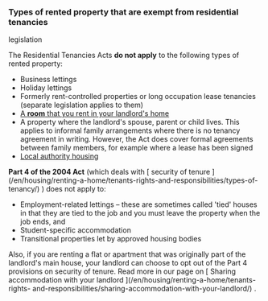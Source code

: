 ###  Types of rented property that are exempt from residential tenancies
legislation

The Residential Tenancies Acts **do not apply** to the following types of
rented property:

  * Business lettings 
  * Holiday lettings 
  * Formerly rent-controlled properties or long occupation lease tenancies (separate legislation applies to them) 
  * [ A **room** that you rent in your landlord's home ](/en/housing/renting-a-home/tenants-rights-and-responsibilities/sharing-accommodation-with-your-landlord/)
  * A property where the landlord's spouse, parent or child lives. This applies to informal family arrangements where there is no tenancy agreement in writing. However, the Act does cover formal agreements between family members, for example where a lease has been signed 
  * [ Local authority housing ](/en/housing/local-authority-and-social-housing/)

**Part 4 of the 2004 Act** (which deals with [ security of tenure
](/en/housing/renting-a-home/tenants-rights-and-responsibilities/types-of-
tenancy/) ) does not apply to:

  * Employment-related lettings – these are sometimes called 'tied' houses in that they are tied to the job and you must leave the property when the job ends, and 
  * Student-specific accommodation 
  * Transitional properties let by approved housing bodies 

Also, if you are renting a flat or apartment that was originally part of the
landlord's main house, your landlord can choose to opt out of the Part 4
provisions on security of tenure. Read more in our page on [ Sharing
accommodation with your landlord ](/en/housing/renting-a-home/tenants-rights-
and-responsibilities/sharing-accommodation-with-your-landlord/) .  

